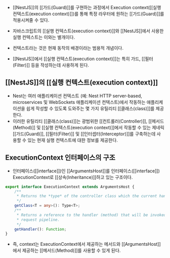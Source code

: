 - [[NestJS]]의 [[가드(Guard)]]를 구현하는 과정에서 Execution context([[실행 컨텍스트(execution context)]])를 통해 특정 라우터에 원하는 [[가드(Guard)]]를 적용시켜줄 수 있다.

- 자바스크립트의 [[실행 컨텍스트(execution context)]]와 [[NestJS]]에서 사용한 실행 컨텍스트는 이와는 별개이다.
- 컨텍스트라는 것은 현재 동작의 배경이라는 범용적 개념이다.  

- [[NestJS]]에서 [[실행 컨텍스트(execution context)]]는  특히 가드, [[필터(Filter)]] 등을 작성하는데 사용하게 된다.



## [[NestJS]]의 [[실행 컨텍스트(execution context)]]

- Nest는 여러 애플리케이션 컨텍스트 (예: Nest HTTP server-based, microservices 및 WebSockets 애플리케이션 컨텍스트)에서 작동하는 애플리케이션을 쉽게 작성할 수 있도록 도와주는 몇 가지 유틸리티 [[클래스(class)]]를 제공한다.
- 이러한 유틸리티 [[클래스(class)]]는 광범위한 [[컨트롤러(Controller)]], [[메서드(Method)]] 및 [[실행 컨텍스트(execution context)]]에서 작동할 수 있는 제네릭 [[가드(Guard)]], [[필터(Filter)]] 및 [[인터셉터(Interceptor)]]를 구축하는데 사용할 수 있는 현재 실행 컨텍스트에 대한 정보를 제공한다.


## ExecutionContext 인터페이스의 구조

- 인터페이스([[interface]])인 [[ArgumentsHost]]를 인터페이스([[interface]]) ExecutionContext로 [[상속(Inheritance)]]하고 있는 구조이다.

```ts
export interface ExecutionContext extends ArgumentsHost {
    /**
     * Returns the *type* of the controller class which the current handler belongs to.
     */
    getClass<T = any>(): Type<T>;
    /**
     * Returns a reference to the handler (method) that will be invoked next in the
     * request pipeline.
     */
    getHandler(): Function;
}
```

- 즉, context는 ExecutionContext에서 제공하는 메서드와 [[ArgumentsHost]]에서 제공하는 [[메서드(Method)]]를 사용할 수 있게 된다.
